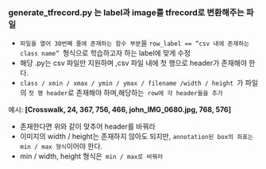 ### generate_tfrecord.py 는 label과 image를 tfrecord로 변환해주는 파일

* `파일을 열어 30번째 줄에 존재하는 함수 부분`을 `row_label == “csv 내에 존재하는 class name” `형식으로 학습하고자 하는 label에 맞게 수정
* 해당 .py는 csv 파일만 지원하며 ,csv 파일 내에 첫 행으로 header가 존재해야 한다.
* `class / xmin / xmax / ymin / ymax / filename /width / height `가 파일의 `첫 행 header`로 존재해야 하며,해당하는` row에 각 header들을 추가`

예시: **[Crosswalk, 24, 367, 756, 466, john_IMG_0680.jpg, 768, 576]**

* 존재한다면 위와 같이 맞추어 header를 바꿔라
* 이미지의 width / height는 존재하지 않아도 되지만, `annotation된 box의 좌표는 min / max 형식`이어야 한다.
*  min / width, height 형식은` min / max로 바꿔라`

